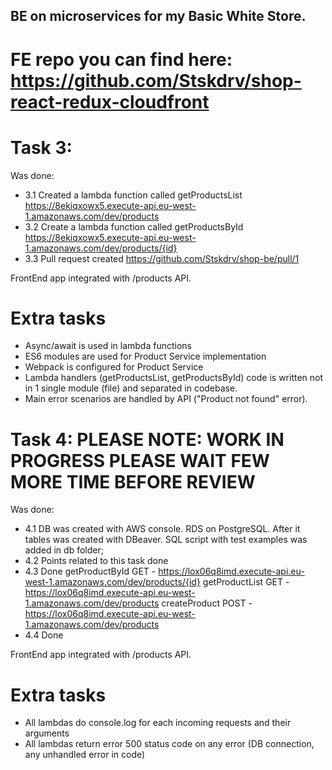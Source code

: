 ## BE on microservices for my Basic White Store. 
# FE repo you can find here: https://github.com/Stskdrv/shop-react-redux-cloudfront

# Task 3:
Was done:

 * 3.1 Created a lambda function called getProductsList https://8ekiqxowx5.execute-api.eu-west-1.amazonaws.com/dev/products
 * 3.2 Create a lambda function called getProductsById https://8ekiqxowx5.execute-api.eu-west-1.amazonaws.com/dev/products/{id}
 * 3.3 Pull request created https://github.com/Stskdrv/shop-be/pull/1

 FrontEnd app integrated with /products API.

 # Extra tasks

 - Async/await is used in lambda functions
 - ES6 modules are used for Product Service implementation
 - Webpack is configured for Product Service
 - Lambda handlers (getProductsList, getProductsById) code is written not in 1 single module (file) and separated in codebase.
 - Main error scenarios are handled by API ("Product not found" error).


# Task 4:  PLEASE NOTE: WORK IN PROGRESS PLEASE WAIT FEW MORE TIME BEFORE REVIEW
Was done:

 * 4.1 DB was created with AWS console. RDS on PostgreSQL. After it tables was created with DBeaver. SQL script with test examples was added in db folder;
 * 4.2 Points related to this task done
 * 4.3 Done
  getProductById GET - https://lox06q8imd.execute-api.eu-west-1.amazonaws.com/dev/products/{id}
  getProductList GET - https://lox06q8imd.execute-api.eu-west-1.amazonaws.com/dev/products
  createProduct POST - https://lox06q8imd.execute-api.eu-west-1.amazonaws.com/dev/products
 * 4.4 Done

 FrontEnd app integrated with /products API.

 # Extra tasks

 - All lambdas do console.log for each incoming requests and their arguments
 - All lambdas return error 500 status code on any error (DB connection, any unhandled error in code)
